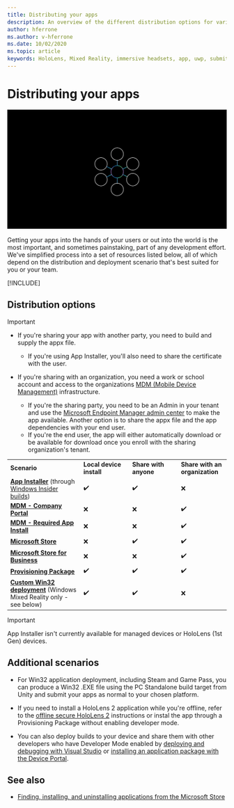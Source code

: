 ```yaml
---
title: Distributing your apps
description: An overview of the different distribution options for various supported platforms and publishing stores. 
author: hferrone
ms.author: v-hferrone
ms.date: 10/02/2020
ms.topic: article
keywords: HoloLens, Mixed Reality, immersive headsets, app, uwp, submit, submission, filters, metadata, system requirements, keywords, wack, certification, package, appx, merchandising
---
```



# Distributing your apps

![Floaty bird 3D app lancher in WMR home](images/distribute-hero-image.png)

Getting your apps into the hands of your users or out into the world is the most important, and sometimes painstaking, part of any development effort. We've simplified process into a set of resources listed below, all of which depend on the distribution and deployment scenario that's best suited for you or your team.

[!INCLUDE[](includes/before-submission.md)]

## Distribution options

> [!IMPORTANT]
> * If you're sharing your app with another party, you need to build and supply the appx file. 
>     * If you're using App Installer, you'll also need to share the certificate with the user.
> 
> * If you're sharing with an organization, you need a work or school account and access to the organizations [MDM (Mobile Device Management)](https://docs.microsoft.com/hololens/hololens-enroll-mdm) infrastructure.  
>    * If you're the sharing party, you need to be an Admin in your tenant and use the [Microsoft Endpoint Manager admin center](https://docs.microsoft.com/mem/intune/apps/apps-deploy) to make the app available. Another option is to share the appx file and the app dependencies with your end user.
>    * If you're the end user, the app will either automatically download or be available for download once you enroll with the sharing organization's tenant. 

<table>
<colgroup>
    <col width="33%" />
    <col width="22%" />
    <col width="22%" />
    <col width="22%" />
</colgroup>
<tr>
    <td><strong>Scenario</strong></td>
    <td><strong>Local device install</strong></td>
    <td><strong>Share with anyone</strong></td>
    <td><strong>Share with an organization</strong></td>
</tr>
<tr>
    <td><a href="https://docs.microsoft.com/hololens/app-deploy-app-installer"><strong>App Installer</strong></a> (through <a href="https://docs.microsoft.com/hololens/hololens-insider">Windows Insider builds</a>)</td>
    <td>✔️</td>
    <td>✔️</td>
    <td>❌</td>
</tr>
<tr>
    <td><a href="https://docs.microsoft.com/hololens/app-deploy-app-installer"><strong>MDM - Company Portal</strong></a></td>
    <td>❌</td>
    <td>❌</td>
    <td>✔️</td>
</tr>
<tr>
    <td><a href="https://docs.microsoft.com/hololens/app-deploy-intune"><strong>MDM - Required App Install</strong></a></td>
    <td>❌</td>
    <td>❌</td>
    <td>✔️</td>
</tr>
<tr>
    <td><a href="submitting-an-app-to-the-microsoft-store.md"><strong>Microsoft Store</strong></a></td>
    <td>❌</td>
    <td>✔️</td>
    <td>✔️</td>
</tr>
<tr>
    <td><a href="https://docs.microsoft.com/hololens/app-deploy-store-business"><strong>Microsoft Store for Business</strong></a></td>
    <td>❌</td>
    <td>❌</td>
    <td>✔️</td>
</tr>
<tr>
    <td><a href="https://docs.microsoft.com/hololens/app-deploy-provisioning-package"><strong>Provisioning Package</strong></a></td>
    <td>✔️</td>
    <td>✔️</td>
    <td>✔️</td>
</tr>
<tr>
    <td><a href="#additional-scenarios"><strong>Custom Win32 deployment</strong></a> (Windows Mixed Reality only - see below)</td>
    <td>✔️</td>
    <td>✔️</td>
    <td>❌</td>
</tr>
</table>

> [!IMPORTANT]
> App Installer isn't currently available for managed devices or HoloLens (1st Gen) devices.

## Additional scenarios

* For Win32 application deployment, including Steam and Game Pass, you can produce a Win32 .EXE file using the PC Standalone build target from Unity and submit your apps as normal to your chosen platform. 

* If you need to install a HoloLens 2 application while you're offline, refer to the [offline secure HoloLens 2](https://docs.microsoft.com/hololens/hololens-common-scenarios-offline-secure) instructions or instal the app through a Provisioning Package without enabling developer mode.

* You can also deploy builds to your device and share them with other developers who have Developer Mode enabled by [deploying and debugging with Visual Studio](../develop/platform-capabilities-and-apis/using-visual-studio.md) or [installing an application package with the Device Portal](https://docs.microsoft.com/hololens/holographic-custom-apps#installing-an-application-package-with-the-device-portal).

## See also
* [Finding, installing, and uninstalling applications from the Microsoft Store](https://docs.microsoft.com/hololens/holographic-store-apps)

<!-- ## Submitting to the Microsoft Store

You've finally made it to the last step on your distribution journey, actually getting your app into the Microsoft Store! Our [submission guidelines](submitting-an-app-to-the-microsoft-store.md) article will take you through: 

* Partner Center registration 
* Asset preparation
* App packaging
* Testing
* Final submission process

You can even give out free trials to get future consumers excited about your new immersive experience. Once your app is listed on the Microsoft Store you can sit back, engage with your expanding user community, and think about all the new features you want to add! -->